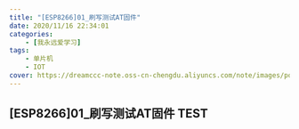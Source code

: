 ```yaml
---
title: "[ESP8266]01_刷写测试AT固件"
date: 2020/11/16 22:34:01
categories: 
    - [我永远爱学习]
tags: 
    - 单片机
    - IOT
cover: https://dreamccc-note.oss-cn-chengdu.aliyuncs.com/note/images/posts/[ESP8266]01_刷写测试AT固件/title_s.jpg
---
```


## [ESP8266]01_刷写测试AT固件 TEST 
